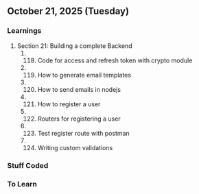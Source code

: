 ## October 21, 2025 (Tuesday)

### Learnings

1. Section 21: Building a complete Backend
   1. 118. Code for access and refresh token with crypto module
   2. 119. How to generate email templates
   3. 120. How to send emails in nodejs
   4. 121. How to register a user
   5. 122. Routers for registering a user
   6. 123. Test register route with postman
   7. 124. Writing custom validations

### Stuff Coded

### To Learn
